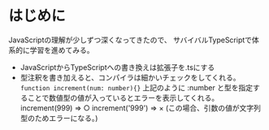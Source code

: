 # はじめに
JavaScriptの理解が少しずつ深くなってきたので、
サバイバルTypeScriptで体系的に学習を進めてみる。

- JavaScriptからTypeScriptへの書き換えは拡張子を.tsにする
- 型注釈を書き加えると、コンパイラは細かいチェックをしてくれる。
`function increment(num: number){}`
上記のように :number と型を指定することで数値型の値が入っているとエラーを表示してくれる。
increment(999) => ○
increment('999') => × (この場合、引数の値が文字列型のためエラーになる。)

